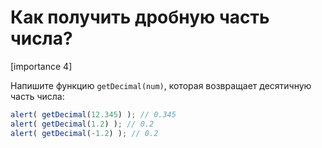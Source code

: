 # Как получить дробную часть числа? 

[importance 4]

Напишите функцию `getDecimal(num)`, которая возвращает десятичную часть числа:

```js
alert( getDecimal(12.345) ); // 0.345
alert( getDecimal(1.2) ); // 0.2
alert( getDecimal(-1.2) ); // 0.2
```

